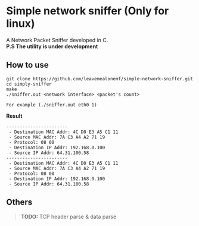 # Simple network sniffer (Only for linux)

A Network Packet Sniffer developed in C.\
**P.S The utility is under development**

## How to use
```
git clone https://github.com/leavemealonemf/simple-network-sniffer.git
cd simply-sniffer
make
./sniffer.out <network interface> <packet's count>

For example (./sniffer.out eth0 1)
```
**Result**

```
-----------------------
 - Destination MAC Addr: 4C D0 E3 A5 C1 11 
 - Source MAC Addr: 7A C3 A4 A2 71 19 
 - Protocol: 08 00 
 - Destination IP Addr: 192.168.0.100
 - Source IP Addr: 64.31.100.58
----------------------- 
 - Destination MAC Addr: 4C D0 E3 A5 C1 11 
 - Source MAC Addr: 7A C3 A4 A2 71 19 
 - Protocol: 08 00 
 - Destination IP Addr: 192.168.0.100
 - Source IP Addr: 64.31.100.58
```
## Others
> **TODO:** TCP header parse & data parse
